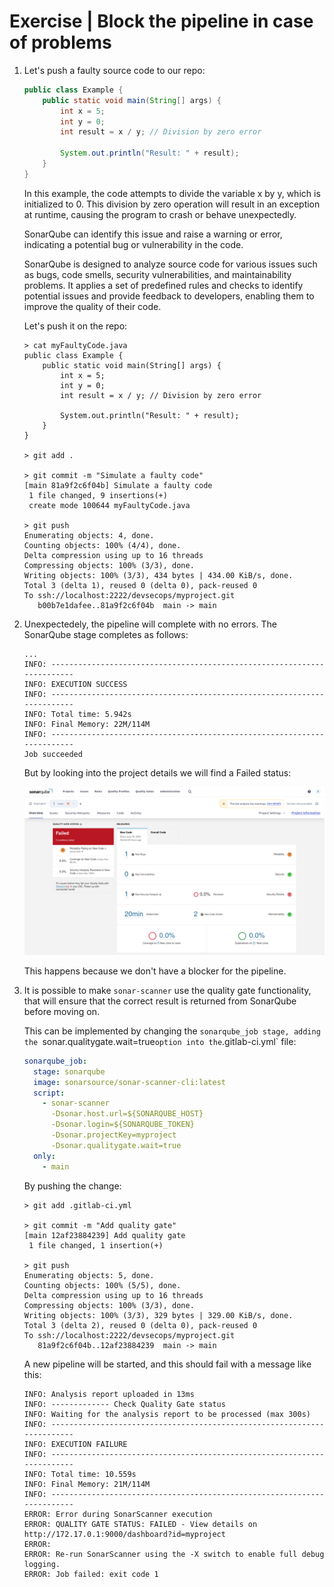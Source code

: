 # Exercise | Block the pipeline in case of problems

1. Let's push a faulty source code to our repo:

   ```java
   public class Example {
       public static void main(String[] args) {
           int x = 5;
           int y = 0;
           int result = x / y; // Division by zero error
   
           System.out.println("Result: " + result);
       }
   }
   ```

   In this example, the code attempts to divide the variable x by y, which is
   initialized to 0. This division by zero operation will result in an exception
   at runtime, causing the program to crash or behave unexpectedly.

   SonarQube can identify this issue and raise a warning or error, indicating a
   potential bug or vulnerability in the code.

   SonarQube is designed to analyze source code for various issues such as bugs,
   code smells, security vulnerabilities, and maintainability problems.
   It applies a set of predefined rules and checks to identify potential issues
   and provide feedback to developers, enabling them to improve the quality of
   their code.

   Let's push it on the repo:

   ```
   > cat myFaultyCode.java 
   public class Example {
       public static void main(String[] args) {
           int x = 5;
           int y = 0;
           int result = x / y; // Division by zero error
   
           System.out.println("Result: " + result);
       }
   }
   
   > git add .
   
   > git commit -m "Simulate a faulty code"
   [main 81a9f2c6f04b] Simulate a faulty code
    1 file changed, 9 insertions(+)
    create mode 100644 myFaultyCode.java
   
   > git push
   Enumerating objects: 4, done.
   Counting objects: 100% (4/4), done.
   Delta compression using up to 16 threads
   Compressing objects: 100% (3/3), done.
   Writing objects: 100% (3/3), 434 bytes | 434.00 KiB/s, done.
   Total 3 (delta 1), reused 0 (delta 0), pack-reused 0
   To ssh://localhost:2222/devsecops/myproject.git
      b00b7e1dafee..81a9f2c6f04b  main -> main
   
   ```

2. Unexpectedely, the pipeline will complete with no errors. The SonarQube stage
   completes as follows:

   ```
   ...
   INFO: ------------------------------------------------------------------------
   INFO: EXECUTION SUCCESS
   INFO: ------------------------------------------------------------------------
   INFO: Total time: 5.942s
   INFO: Final Memory: 22M/114M
   INFO: ------------------------------------------------------------------------
   Job succeeded
   ```

   But by looking into the project details we will find a Failed status:

   ![DevSecOps_04_SonarQube-Code-Failure-Analysis.png](DevSecOps_04_SonarQube-Code-Failure-Analysis.png)

   This happens because we don't have a blocker for the pipeline.

3. It is possible to make `sonar-scanner` use the quality gate functionality,
   that will ensure that the correct result is returned from SonarQube before
   moving on.

   This can be implemented by changing the `sonarqube_job stage, adding the
   `sonar.qualitygate.wait=true` option into the `.gitlab-ci.yml` file:

   ```yaml
   sonarqube_job:
     stage: sonarqube
     image: sonarsource/sonar-scanner-cli:latest
     script:
       - sonar-scanner
         -Dsonar.host.url=${SONARQUBE_HOST}
         -Dsonar.login=${SONARQUBE_TOKEN}
         -Dsonar.projectKey=myproject
         -Dsonar.qualitygate.wait=true
     only:
       - main
   ```

   By pushing the change:

   ```
   > git add .gitlab-ci.yml 
   
   > git commit -m "Add quality gate"
   [main 12af23884239] Add quality gate
    1 file changed, 1 insertion(+)
   
   > git push
   Enumerating objects: 5, done.
   Counting objects: 100% (5/5), done.
   Delta compression using up to 16 threads
   Compressing objects: 100% (3/3), done.
   Writing objects: 100% (3/3), 329 bytes | 329.00 KiB/s, done.
   Total 3 (delta 2), reused 0 (delta 0), pack-reused 0
   To ssh://localhost:2222/devsecops/myproject.git
      81a9f2c6f04b..12af23884239  main -> main
   ```

   A new pipeline will be started, and this should fail with a message like
   this:

   ```console
   INFO: Analysis report uploaded in 13ms
   INFO: ------------- Check Quality Gate status
   INFO: Waiting for the analysis report to be processed (max 300s)
   INFO: ------------------------------------------------------------------------
   INFO: EXECUTION FAILURE
   INFO: ------------------------------------------------------------------------
   INFO: Total time: 10.559s
   INFO: Final Memory: 21M/114M
   INFO: ------------------------------------------------------------------------
   ERROR: Error during SonarScanner execution
   ERROR: QUALITY GATE STATUS: FAILED - View details on http://172.17.0.1:9000/dashboard?id=myproject
   ERROR: 
   ERROR: Re-run SonarScanner using the -X switch to enable full debug logging.
   ERROR: Job failed: exit code 1
   ```
